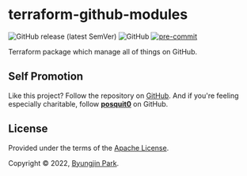 # terraform-github-modules

![GitHub release (latest SemVer)](https://img.shields.io/github/v/release/tedilabs/terraform-github-modules?color=blue&sort=semver&style=flat-square)
![GitHub](https://img.shields.io/github/license/tedilabs/terraform-github-modules?color=blue&style=flat-square)
[![pre-commit](https://img.shields.io/badge/pre--commit-enabled-brightgreen?logo=pre-commit&logoColor=white&style=flat-square)](https://github.com/pre-commit/pre-commit)

Terraform package which manage all of things on GitHub.


## Self Promotion

Like this project? Follow the repository on [GitHub](https://github.com/tedilabs/terraform-github-modules). And if you're feeling especially charitable, follow **[posquit0](https://github.com/posquit0)** on GitHub.


## License

Provided under the terms of the [Apache License](LICENSE).

Copyright © 2022, [Byungjin Park](https://www.posquit0.com).
